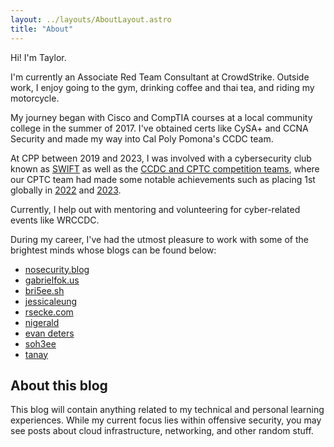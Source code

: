 ```yaml
---
layout: ../layouts/AboutLayout.astro
title: "About"
---
```


Hi! I'm Taylor.

I'm currently an Associate Red Team Consultant at CrowdStrike. Outside work, I enjoy going to the gym, drinking coffee and thai tea, and riding my motorcycle.

My journey began with Cisco and CompTIA courses at a local community college in the summer of 2017. I've obtained certs like CySA+ and CCNA Security and made my way into Cal Poly Pomona's CCDC team.

At CPP between 2019 and 2023, I was involved with a cybersecurity club known as [SWIFT](https://calpolyswift.org) as well as the [CCDC and CPTC competition teams](https://cysec.team), where our CPTC team had made some notable achievements such as placing 1st globally in [2022](https://www.rit.edu/news/worlds-best-cybersecurity-students-battle-collegiate-pentesting-competition-rochester) and [2023](https://www.rit.edu/news/collegiate-penetration-testing-competition-rit-crowns-globes-top-cyber-students).

Currently, I help out with mentoring and volunteering for cyber-related events like WRCCDC.

During my career, I've had the utmost pleasure to work with some of the brightest minds whose blogs can be found below:

- [nosecurity.blog](https://nosecurity.blog/)
- [gabrielfok.us](https://gabrielfok.us/)
- [bri5ee.sh](https://bri5ee.sh/)
- [jessicaleung](https://jessicacleung.com/)
- [rsecke.com](https://rsecke.com/)
- [nigerald](https://dtsec.us/)
- [evan deters](https://evandeters.com/)
- [soh3ee](https://soh3ee.sh/)
- [tanay](https://altoid0.com/)

## About this blog

This blog will contain anything related to my technical and personal learning experiences. While my current focus lies within offensive security, you may see posts about cloud infrastructure, networking, and other random stuff.
